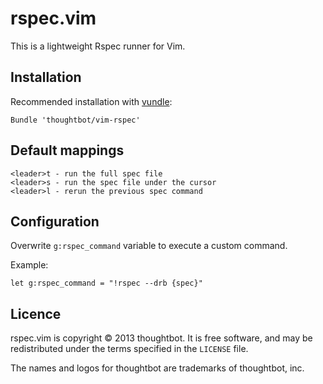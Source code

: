 # rspec.vim

This is a lightweight Rspec runner for Vim.

## Installation

Recommended installation with [vundle]('https://github.com/gmarik/vundle'):

    Bundle 'thoughtbot/vim-rspec'

## Default mappings

    <leader>t - run the full spec file
    <leader>s - run the spec file under the cursor
    <leader>l - rerun the previous spec command

## Configuration

Overwrite `g:rspec_command` variable to execute a custom command.

Example:

    let g:rspec_command = "!rspec --drb {spec}"

## Licence

rspec.vim is copyright © 2013 thoughtbot. It is free software, and may be
redistributed under the terms specified in the `LICENSE` file.

The names and logos for thoughtbot are trademarks of thoughtbot, inc.
